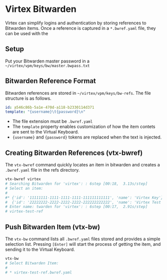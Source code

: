# Virtex Bitwarden
Virtex can simplify logins and authentication by storing references to Bitwarden items. Once a reference is captured in a `*.bwref.yaml` file, they can be used with the

## Setup
Put your Bitwarden master password in a `~/virtex/vpm/keys/bw/master.bwpass.txt`

## Bitwarden Reference Format
Bitwarden references are stored in `~/virtex/vpm/keys/bw-refs`. The file structure is as follows.
```yaml
id: a546c86b-5a1e-470d-a118-b2330114d371
template: "{username}\t{password}\n"
```
- The file extension must be `.bwref.yaml`
- The `template` property enables customization of how the item contets are sent to the Virtual Keyboard.
- `{username}` and `{password}` tokens are replaced when the text is injected.

## Creating Bitwarden References (vtx-bwref)
The `vtx-bwref` command quickly locates an item in bitwarden and creates a `.bwref.yaml` file in the refs directory.
```bash
vtx-bwref virtex
# Searching Bitwarden for 'virtex': : 6step [00:18,  3.13s/step]
# Select an item:
#
#* {'id': '11111111-1111-1111-1111-111111111111', 'name': 'Virtex Key'}
#  {'id': '22222222-2222-2222-2222-222222222222', 'name': 'Virtex Test Secret'}
# Enter name: twarden for 'virtex': : 6step [00:17,  2.91s/step]
# virtex-test-ref
```

## Push Bitwarden Item (vtx-bw)
The `vtx-bw` command lists all `.bwref.yaml` files stored and provides a simple selection list. Pressing `[Enter]` will start the process of getting the item, and sending it to the Virtual Keyboard.
```bash
vtx-bw
# Select Bitwarden Item:
# 
# * virtex-test-ref.bwref.yaml
```
